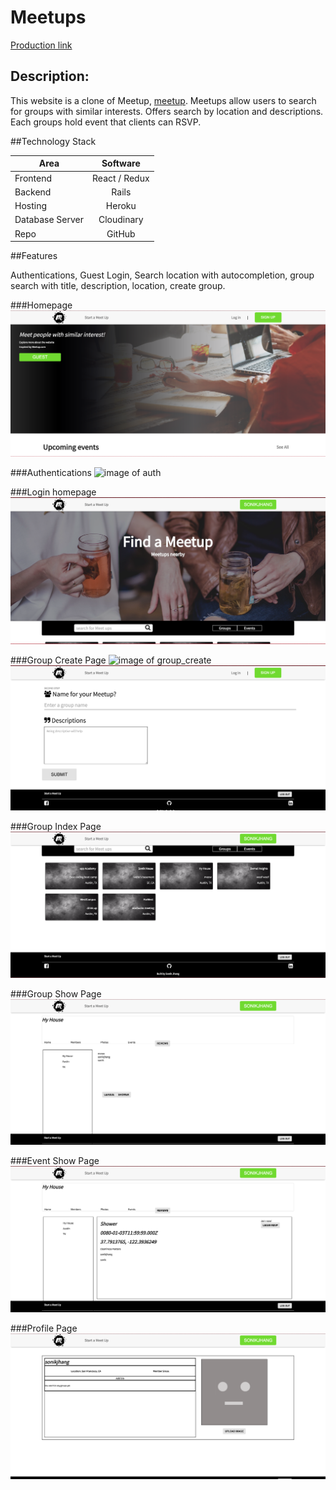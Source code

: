 # Meetups


[Production link][production]

[production]: www.not-meetup.us

## Description:

This website is a clone of Meetup, [meetup]. Meetups allow users to search for groups with similar interests. Offers search by location and descriptions. Each groups hold event that clients can RSVP.

[meetup]: www.meetup.com

##Technology Stack

| Area               | Software      |
| ---------------    |:-------------:|
| Frontend           | React / Redux |
| Backend            | Rails         |
| Hosting      		   | Heroku        |
| Database Server	   | Cloudinary    |
| Repo      		     | GitHub        |

##Features

Authentications, Guest Login, Search location with autocompletion, group search with title, description, location, create group.

###Homepage
![image of homepage](app/assets/images/homepage.png)

###Authentications
![image of auth](app/assets/images/auth.png)

###Login homepage
![image of login_home](app/assets/images/login_home.png)

###Group Create Page
![image of group_create](app/assets/images/group_create.png)
![image of group_create2](app/assets/images/group_create2.png)

###Group Index Page
![image of group_index](app/assets/images/group_index.png)

###Group Show Page
![image of group_show](app/assets/images/group_show.png)

###Event Show Page
![image of event_show](app/assets/images/event_show.png)

###Profile Page
![image of profile](app/assets/images/profile.png)
